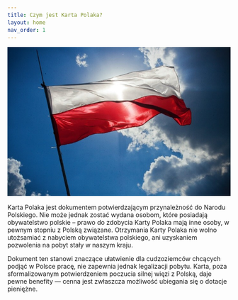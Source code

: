 ```yaml
---
title: Czym jest Karta Polaka?
layout: home
nav_order: 1
---
```


![Biało-czerwona flaga na tle nieba](<flaga na tle nieba.jpg>)

Karta Polaka jest dokumentem potwierdzającym przynależność do Narodu Polskiego. Nie może jednak zostać wydana osobom, które posiadają obywatelstwo polskie – prawo do zdobycia Karty Polaka mają inne osoby, w pewnym stopniu z Polską związane. Otrzymania Karty Polaka nie wolno utożsamiać z nabyciem obywatelstwa polskiego, ani uzyskaniem pozwolenia na pobyt stały w naszym kraju.

Dokument ten stanowi znaczące ułatwienie dla cudzoziemców chcących podjąć w Polsce pracę, nie zapewnia jednak legalizacji pobytu. Karta, poza sformalizowanym potwierdzeniem poczucia silnej więzi z Polską, daje pewne benefity — cenna jest zwłaszcza możliwość ubiegania się o dotacje pieniężne.
